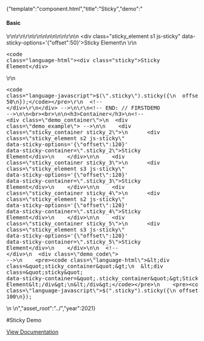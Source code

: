 {"template":"component.html","title":"Sticky","demo":"<h4>Basic</h4>\r\n\r\n<!-- START: // FIRSTDEMO -->\r\n\r\n<style>\n  .sticky_container { background: #eee; height: 500px; margin: 50px 0; }\n  .sticky_element { border-radius: 2px; color: white; font-size: 12px; height: 50px; line-height: 50px; overflow: hidden; padding: 0; text-align: center; width: 100%; margin: 10px 0; }\n  .sticky_element.s1 { background: #455a64; z-index: 10; }\n  .sticky_element.s2  { background: #00bcd4; }\n  .sticky_element.s3   { background: #0097A7; }\n\n  .marker {\n    position: fixed;\n    /*top: 50%;*/\n    right: 0;\n    left: 0;\n\n    width: 100%;\n    height: 1px;\n\n    background: red;\n    opacity: 0.2;\n  }\n</style>\n\n<!-- <div class=\"marker\" style=\"top: 120px;\"></div> -->\n\n<script>\nFormstone.Ready(function() {\n  $(\".sticky_element\").on(\"stuck.sticky\", function() {\n    console.log(\"stuck\", this);\n  }).on(\"unstuck.sticky\", function() {\n    console.log(\"unstuck\", this);\n  }).on(\"passed.sticky\", function() {\n    console.log(\"passed\", this);\n  });\n});\n</script>\n\r\n<!-- <div class=\"demo_container\">\n  <div class=\"demo_example\"> -->\n    <div class=\"sticky_element s1 js-sticky\" data-sticky-options='{\"offset\":50}'>Sticky Element</div>\n  <!-- </div>\r\n  <div class=\"demo_code\"> -->\r\n    <pre><code class=\"language-html\">&lt;div class=&quot;sticky&quot;&gt;Sticky Element&lt;/div&gt;</code></pre>\r\n    <pre><code class=\"language-javascript\">$(\".sticky\").sticky({\n  offset: 50\n});</code></pre>\r\n  <!-- </div>\r\n</div> -->\n\r\n<!-- END: // FIRSTDEMO -->\n\n<br><br>\n\n<h3>Container</h3>\n<!-- <div class=\"demo_container\">\n  <div class=\"demo_example\"> -->\n\n    <div class=\"sticky_container sticky_2\">\n      <div class=\"sticky_element s2 js-sticky\" data-sticky-options='{\"offset\":120}' data-sticky-container=\".sticky_2\">Sticky Element</div>\n    </div>\n\n    <div class=\"sticky_container sticky_3\">\n      <div class=\"sticky_element s3 js-sticky\" data-sticky-options='{\"offset\":120}' data-sticky-container=\".sticky_3\">Sticky Element</div>\n    </div>\n\n    <div class=\"sticky_container sticky_4\">\n      <div class=\"sticky_element s2 js-sticky\" data-sticky-options='{\"offset\":120}' data-sticky-container=\".sticky_4\">Sticky Element</div>\n    </div>\n\n    <div class=\"sticky_container sticky_5\">\n      <div class=\"sticky_element s3 js-sticky\" data-sticky-options='{\"offset\":120}' data-sticky-container=\".sticky_5\">Sticky Element</div>\n    </div>\n\n  <!-- </div>\n  <div class=\"demo_code\"> -->\n    <pre><code class=\"language-html\">&lt;div class=&quot;sticky_container&quot;&gt;\n  &lt;div class=&quot;sticky&quot; data-sticky-container=&quot;.sticky_container&quot;&gt;Sticky Element&lt;/div&gt;\n&lt;/div&gt;</code></pre>\n    <pre><code class=\"language-javascript\">$(\".sticky\").sticky({\n  offset: 100\n});</code></pre>\n  <!-- </div>\n</div> -->\n","asset_root":"../","year":2021}

 #Sticky Demo
<p class="back_link"><a href="https://formstone.it/components/sticky">View Documentation</a></p>